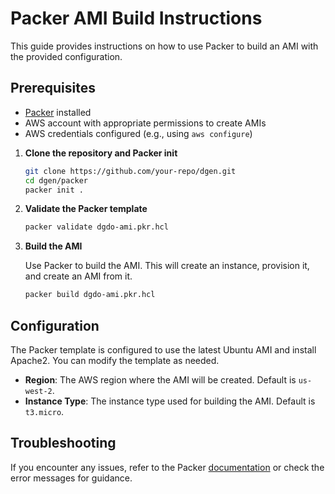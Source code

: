 # Packer AMI Build Instructions

This guide provides instructions on how to use Packer to build an AMI with the provided configuration.

## Prerequisites

- [Packer](https://www.packer.io/downloads) installed
- AWS account with appropriate permissions to create AMIs
- AWS credentials configured (e.g., using `aws configure`)

1. **Clone the repository and Packer init**

   ```sh
   git clone https://github.com/your-repo/dgen.git
   cd dgen/packer
   packer init .
   ```

2. **Validate the Packer template**

   ```sh
   packer validate dgdo-ami.pkr.hcl
   ```

3. **Build the AMI**

   Use Packer to build the AMI. This will create an instance, provision it, and create an AMI from it.

   ```sh
   packer build dgdo-ami.pkr.hcl
   ```

## Configuration

The Packer template is configured to use the latest Ubuntu AMI and install Apache2. You can modify the template as needed.

- **Region**: The AWS region where the AMI will be created. Default is `us-west-2`.
- **Instance Type**: The instance type used for building the AMI. Default is `t3.micro`.

## Troubleshooting

If you encounter any issues, refer to the Packer [documentation](https://www.packer.io/docs) or check the error messages for guidance.
